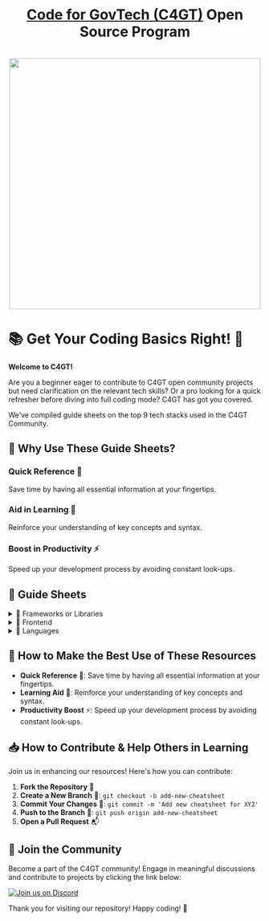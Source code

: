 <h1 align="center"><a href="https://codeforgovtech.in/">Code for GovTech (C4GT)</a> Open Source Program</h1>

<br/>
<a href="https://codeforgovtech.in/"></a>
<div align="Center"><img src="https://static.wixstatic.com/media/060b0c_8029055ce0074bfaa4bb6d9f1c2c33d2~mv2.png/v1/fill/w_2266,h_2168,al_c,q_95,usm_0.66_1.00_0.01,enc_auto/060b0c_8029055ce0074bfaa4bb6d9f1c2c33d2~mv2.png" height ="500" align="Center"/>
<br>
</div>


# 📚 Get Your Coding Basics Right! 🎉

**Welcome to C4GT!**

Are you a beginner eager to contribute to C4GT open community projects but need clarification on the relevant tech skills? Or a pro looking for a quick refresher before diving into full coding mode? C4GT has got you covered.

We’ve compiled guide sheets on the top 9 tech stacks used in the C4GT Community.

## 🚀 Why Use These Guide Sheets?

### Quick Reference 📌
Save time by having all essential information at your fingertips.

### Aid in Learning 📖
Reinforce your understanding of key concepts and syntax.

### Boost in Productivity ⚡
Speed up your development process by avoiding constant look-ups.

## 📑 Guide Sheets

<details>
  <summary>📂 Frameworks or Libraries</summary>
  <ul>
    <li>📄 <a href="./Frameworks-or-Libraries/Angular.md">Angular</a></li>
    <li>📄 <a href="./Frameworks-or-Libraries/React.md">React</a></li>
  </ul>
</details>

<details>
  <summary>📂 Frontend</summary>
  <ul>
    <li>📄 <a href="./Frontend/CSS.md">CSS</a></li>
    <li>📄 <a href="./Frontend/html.md">HTML</a></li>
  </ul>
</details>

<details>
  <summary>📂 Languages</summary>
  <ul>
    <li>📄 <a href="./Languages/Javascript.md">JavaScript</a></li>
    <li>📄 <a href="./Languages/RUST.md">Rust</a></li>
    <li>📄 <a href="./Languages/Typescript.md">TypeScript</a></li>
    <li>📄 <a href="./Languages/markdown.md">Markdown</a></li>
    <li>📄 <a href="./Languages/python.md">Python</a></li>
  </ul>
</details>

## 🌟 How to Make the Best Use of These Resources

- **Quick Reference** 📌: Save time by having all essential information at your fingertips.
- **Learning Aid** 📖: Reinforce your understanding of key concepts and syntax.
- **Productivity Boost** ⚡: Speed up your development process by avoiding constant look-ups.

## 📥 How to Contribute & Help Others in Learning

Join us in enhancing our resources! Here's how you can contribute:

1. **Fork the Repository** 🍴
2. **Create a New Branch** 🔀: `git checkout -b add-new-cheatsheet`
3. **Commit Your Changes** 💾: `git commit -m 'Add new cheatsheet for XYZ'`
4. **Push to the Branch** 🚢: `git push origin add-new-cheatsheet`
5. **Open a Pull Request** 📬

## 💬 Join the Community

Become a part of the C4GT community! Engage in meaningful discussions and contribute to projects by clicking the link below:

[![Join us on Discord](https://img.shields.io/badge/Join%20us%20on-Discord-7289da)](https://discord.gg/V3Aa9qk4Wt)

Thank you for visiting our repository! Happy coding! 🚀
